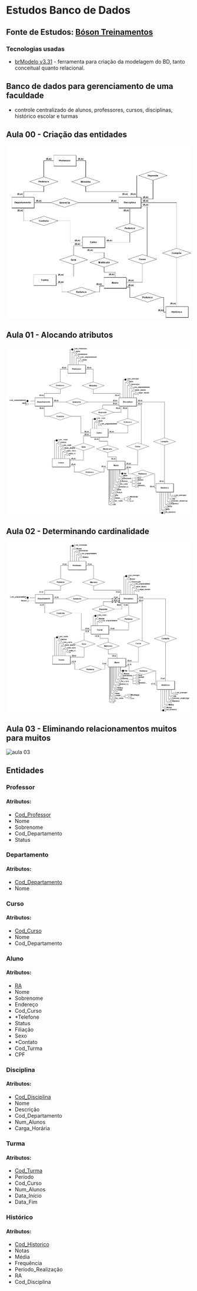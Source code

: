 # Estudos Banco de Dados
## **Fonte de Estudos: [Bóson Treinamentos](https://www.youtube.com/playlist?list=PLucm8g_ezqNoNHU8tjVeHmRGBFnjDIlxD)**
### **Tecnologias usadas**
- [brModelo v3.31](http://www.sis4.com/brModelo/index.html) - ferramenta para criação da modelagem do BD, tanto conceitual quanto relacional.

## **Banco de dados para gerenciamento de uma faculdade** 
- controle centralizado de alunos, professores, cursos, disciplinas, histórico escolar e turmas

## **Aula 00 - Criação das entidades** 
![aula 00](00-DER-facu.png)

## **Aula 01 - Alocando atributos** 
![aula 01](01-DER-facu-com-atributos.png)

## **Aula 02 - Determinando cardinalidade** 
![aula 02](02-DER-facu-cardinalidade.png)

## **Aula 03 - Eliminando relacionamentos muitos para muitos** 
![aula 03](.png)

## **Entidades** 
### **Professor** 
#### **Atributos:** 
- <ins>Cod_Professor</ins>
- Nome
- Sobrenome
- Cod_Departamento
- Status
### **Departamento** 
#### **Atributos:** 
- <ins>Cod_Departamento</ins>
- Nome
### **Curso** 
#### **Atributos:** 
- <ins>Cod_Curso</ins>
- Nome
- Cod_Departamento
### **Aluno** 
#### **Atributos:** 
- <ins>RA</ins>
- Nome
- Sobrenome
- Endereço
- Cod_Curso
- *Telefone
- Status
- Filiação
- Sexo
- *Contato
- Cod_Turma
- CPF
### **Disciplina** 
#### **Atributos:** 
- <ins>Cod_Disciplina</ins>
- Nome
- Descrição
- Cod_Departamento
- Num_Alunos
- Carga_Horária 
### **Turma** 
#### **Atributos:** 
- <ins>Cod_Turma</ins>
- Período
- Cod_Curso
- Num_Alunos
- Data_Início
- Data_Fim
### **Histórico** 
#### **Atributos:** 
- <ins>Cod_Historico</ins>
- Notas
- Média
- Frequência
- Período_Realização
- RA
- Cod_Disciplina